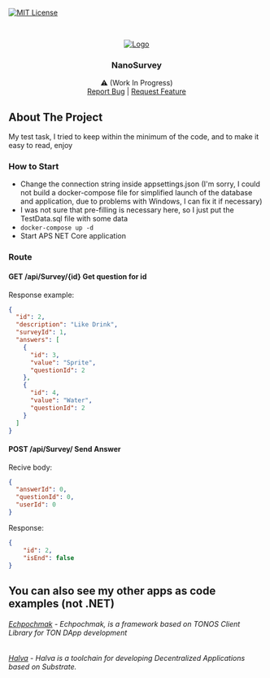 ﻿[![MIT License][license-shield]][license-url]

<!-- PROJECT LOGO -->
<br />
<p align="center">
  <a href="https://github.com/RTSTALER/NanoSurvey">
    <img src="https://nanosurvey.com/wp-content/themes/nano-survery/dist/images/logo.png" alt="Logo">
  </a>

  <h3 align="center">NanoSurvey</h3>

  <p align="center">
    ⚠️ (Work In Progress)
    <br />
    <a href="https://github.com/RTSTALER/NanoSurvey/issues">Report Bug</a> |
    <a href="https://github.com/RTSTALER/NanoSurvey/issues">Request Feature</a>
    <br />
  </p>

</p>
<!-- ABOUT THE PROJECT -->

## About The Project

My test task, I tried to keep within the minimum of the code, and to make it easy to read, enjoy

### How to Start

* Change the connection string inside appsettings.json (I'm sorry, I could not build a docker-compose file for simplified launch of the database and application, due to problems with Windows, I can fix it if necessary)
* I was not sure that pre-filling is necessary here, so I just put the TestData.sql file with some data
* ```docker-compose up -d``` 
* Start APS NET Core application

### Route

#### GET /api/Survey/{id}  Get question for id

Response example: 

```json
{
  "id": 2,
  "description": "Like Drink",
  "surveyId": 1,
  "answers": [
    {
      "id": 3,
      "value": "Sprite",
      "questionId": 2
    },
    {
      "id": 4,
      "value": "Water",
      "questionId": 2
    }
  ]
}
```

#### POST /api/Survey/ Send Answer

Recive body:

```json
{
  "answerId": 0,
  "questionId": 0,
  "userId": 0 
}
```

Response:

```json
{
    "id": 2,
    "isEnd": false
}
```

## You can also see my other apps as code examples (not .NET)

###### [Echpochmak](https://github.com/wintexpro/echpochmak) - Echpochmak, is a framework based on TONOS Client Library for TON DApp development
###### [Halva](https://github.com/halva-suite/halva) - Halva is a toolchain for developing Decentralized Applications based on Substrate. 
[license-shield]: https://img.shields.io/github/license/RTSTALER/NanoSurvey.svg?style=flat-square
[license-url]: https://github.com/RTSTALER/NanoSurvey/blob/master/LICENSE